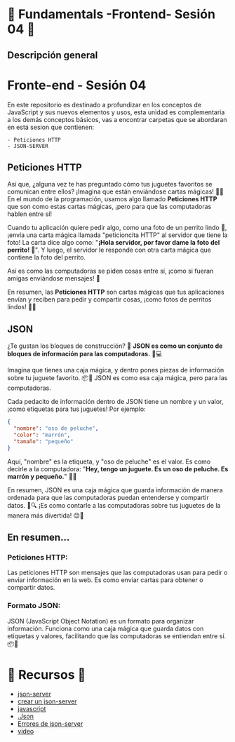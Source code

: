 # 🧪 Fundamentals -Frontend- Sesión 04  🧪

## Descripción general 

# Fronte-end - Sesión 04

En este repositorio es destinado a profundizar en los conceptos de JavaScript y sus nuevos elementos y usos, esta unidad es complementaria a los demás conceptos básicos, vas a encontrar  carpetas que se abordaran en está sesion que contienen:

    - Peticiones HTTP
    - JSON-SERVER

## Peticiones HTTP

Así que, ¿alguna vez te has preguntado cómo tus juguetes favoritos se comunican entre ellos? ¡Imagina que están enviándose cartas mágicas! 📨✨ En el mundo de la programación, usamos algo llamado **Peticiones HTTP** que son como estas cartas mágicas, ¡pero para que las computadoras hablen entre sí!

Cuando tu aplicación quiere pedir algo, como una foto de un perrito lindo 🐶, ¡envía una carta mágica llamada "peticioncita HTTP" al servidor que tiene la foto! La carta dice algo como: "**¡Hola servidor, por favor dame la foto del perrito! 📸**". Y luego, el servidor le responde con otra carta mágica que contiene la foto del perrito.

Así es como las computadoras se piden cosas entre sí, ¡como si fueran amigas enviándose mensajes! 🚀

En resumen, las **Peticiones HTTP** son cartas mágicas que tus aplicaciones envían y reciben para pedir y compartir cosas, ¡como fotos de perritos lindos! 💌🐾

## JSON

¿Te gustan los bloques de construcción? 🧱 **JSON es como un conjunto de bloques de información para las computadoras.** 🤖💻

Imagina que tienes una caja mágica, y dentro pones piezas de información sobre tu juguete favorito. 📦🚂 JSON es como esa caja mágica, pero para las computadoras.

Cada pedacito de información dentro de JSON tiene un nombre y un valor, ¡como etiquetas para tus juguetes! Por ejemplo:

```json
{
  "nombre": "oso de peluche",
  "color": "marrón",
  "tamaño": "pequeño"
}
```

Aquí, "nombre" es la etiqueta, y "oso de peluche" es el valor. Es como decirle a la computadora: "**Hey, tengo un juguete. Es un oso de peluche. Es marrón y pequeño.**" 🧸🌈

En resumen, JSON es una caja mágica que guarda información de manera ordenada para que las computadoras puedan entenderse y compartir datos. 🎁🔍 ¡Es como contarle a las computadoras sobre tus juguetes de la manera más divertida! 😊🚀

## En resumen...

### Peticiones HTTP:

Las peticiones HTTP son mensajes que las computadoras usan para pedir o enviar información en la web. Es como enviar cartas para obtener o compartir datos.

### Formato JSON:

JSON (JavaScript Object Notation) es un formato para organizar información. Funciona como una caja mágica que guarda datos con etiquetas y valores, facilitando que las computadoras se entiendan entre sí. 📦💬

# 🧪 Recursos  🧪
- [json-server](https://www.npmjs.com/package/json-server)
- [crear un json-server](https://sigdeletras.com/2020/crear-una-fake-reat-api-con-json-server-copy/)
- [javascript ](https://lenguajejs.com/javascript/)
- [.Json](https://jsonplaceholder.typicode.com/photos?_limit=10)
- [Errores de json-server](https://www.blai.blog/2019/05/habilitar-ejecucion-de-archivos-ps1-en.html)
- [video](https://egghead.io/lessons/javascript-creating-demo-apis-with-json-server)
